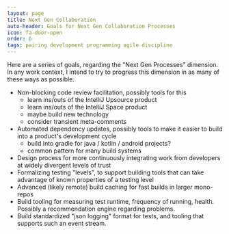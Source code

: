 ```yaml
---
layout: page
title: Next Gen Collaboration
auto-header: Goals for Next Gen Collaboration Processes
icon: fa-door-open
order: 6
tags: pairing development programming agile discipline
---
```


Here are a series of goals, regarding the "Next Gen Processes" dimension. In any work context, I intend to try to progress this dimension in as many of these ways as possible.

  * Non-blocking code review facilitation, possibly tools for this
    * learn ins/outs of the IntelliJ Upsource product
    * learn ins/outs of the IntelliJ Space product
    * maybe build new technology
    * consider transient meta-comments
  * Automated dependency updates, possibly tools to make it easier to build into a product's development cycle
    * build into gradle for java / kotlin / android projects?
    * common pattern for many build systems 
  * Design process for more continuously integrating work from developers at widely divergent levels of trust
  * Formalizing testing "levels", to support building tools that can take advantage of known properties of a testing level
  * Advanced (likely remote) build caching for fast builds in larger mono-repos
  * Build tooling for measuring test runtime, frequency of running, health. Possibly a recommendation engine regarding problems.
  * Build standardized "json logging" format for tests, and tooling that supports such an event stream.